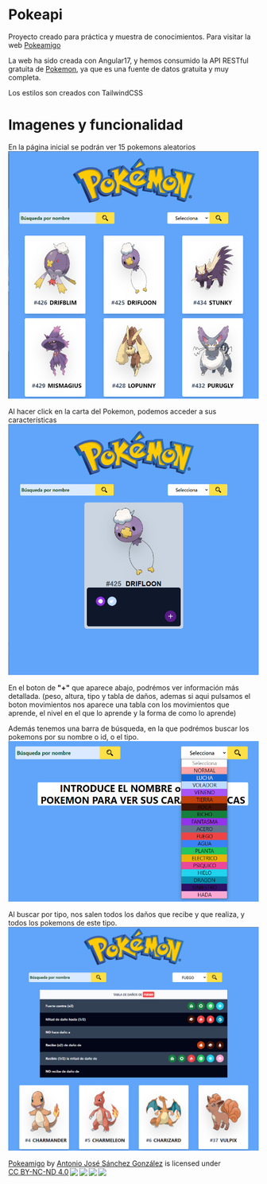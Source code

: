 # Pokeapi

Proyecto creado para práctica y muestra de conocimientos. Para visitar la web [Pokeamigo](https://ajsanchez8.github.io/pokedex/)

La web ha sido creada con Angular17, y hemos consumido la API RESTful gratuita de [Pokemon](https://pokeapi.co/), ya que es una fuente de datos gratuita y muy completa.

Los estilos son creados con TailwindCSS

# Imagenes y funcionalidad

En la página inicial se podrán ver 15 pokemons aleatorios
![imagen1](./src/assets/img/readme/ej1.png)

Al hacer click en la carta del Pokemon, podemos acceder a sus características
![imagen2](./src/assets/img/readme/ej2.png)

En el boton de __"+"__ que aparece abajo, podrémos ver información más detallada. (peso, altura, tipo y tabla de daños, ademas si aqui pulsamos el boton movimientos nos aparece una tabla con los movimientos que aprende, el nivel en el que lo aprende y la forma de como lo aprende)

Además tenemos una barra de búsqueda, en la que podrémos buscar los pokemons por su nombre o id, o el tipo.
![busqueda](./src/assets/img/readme/ej3.png)

Al buscar por tipo, nos salen todos los daños que recibe y que realiza, y todos los pokemons de este tipo.
![busqueda por tipos](./src/assets/img/readme/ej4.png)



<p xmlns:cc="http://creativecommons.org/ns#" xmlns:dct="http://purl.org/dc/terms/"><a property="dct:title" rel="cc:attributionURL" href="https://ajsanchez8.github.io/pokedex/">Pokeamigo</a> by <a rel="cc:attributionURL dct:creator" property="cc:attributionName" href="https://www.linkedin.com/in/antonio-jose-sanchez-gonzalez/">Antonio José Sánchez González</a> is licensed under <a href="http://creativecommons.org/licenses/by-nc-nd/4.0/?ref=chooser-v1" target="_blank" rel="license noopener noreferrer" style="display:inline-block;">CC BY-NC-ND 4.0<img style="height:22px!important;margin-left:3px;vertical-align:text-bottom;" src="https://mirrors.creativecommons.org/presskit/icons/cc.svg?ref=chooser-v1"><img style="height:22px!important;margin-left:3px;vertical-align:text-bottom;" src="https://mirrors.creativecommons.org/presskit/icons/by.svg?ref=chooser-v1"><img style="height:22px!important;margin-left:3px;vertical-align:text-bottom;" src="https://mirrors.creativecommons.org/presskit/icons/nc.svg?ref=chooser-v1"><img style="height:22px!important;margin-left:3px;vertical-align:text-bottom;" src="https://mirrors.creativecommons.org/presskit/icons/nd.svg?ref=chooser-v1"></a></p>